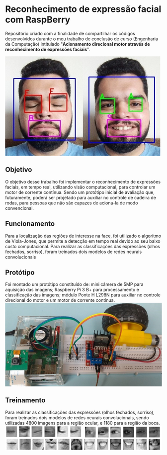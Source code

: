 # Reconhecimento de expressão facial com RaspBerry
Repositório criado com a finalidade de compartilhar os códigos desenvolvidos durante o meu trabalho de conclusão de curso (Engenharia da Computação) intitulado "**Acionamento direcional motor através de reconhecimento de expressões faciais**".

![](./img/exReconhecimento.jpg)

## Objetivo
O objetivo desse trabalho foi implementar o reconhecimento de expressões faciais, em tempo real, utilizando visão computacional, para controlar um motor de corrente contínua. Sendo um protótipo inicial de avaliação que, futuramente, poderá ser projetado para auxiliar no controle de cadeira de rodas, para pessoas que não são capazes de aciona-la de modo convencional.

## Funcionamento
Para a localização das regiões de interesse na face, foi utilizado o algoritmo de Viola-Jones, que permite a detecção em tempo real devido ao seu baixo custo computacional. Para realizar as classificações das expressões (olhos fechados, sorriso), foram treinados dois modelos de redes neurais convolucionais

## Protótipo
Foi montado um protótipo constituído de: mini câmera de 5MP para aquisição das imagens; Raspberry Pi 3 B+ para processamento e classificação das imagens; módulo Ponte H L298N para auxiliar no controle direcional do motor e um motor de corrente contínua. 
![](./img/exPrototipo.jpg)

## Treinamento

Para realizar as classificações das expressões (olhos fechados, sorriso), foram treinados dois modelos de redes neurais convolucionais, sendo utilizadas 4800 imagens para a região ocular, e 1180 para a região da boca.
![](./img/exImgsTreinamento.png)

